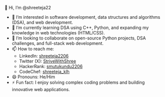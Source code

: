 👋 Hi, I’m @shreeteja22

- 👀 I’m interested in software development, data structures and algorithms (DSA), and web development.
- 🌱 I’m currently learning DSA using C++, Python, and expanding my knowledge in web technologies (HTML/CSS).
- 💞️ I’m looking to collaborate on open-source Python projects, DSA challenges, and full-stack web development.
- 📫 How to reach me:
  - LinkedIn: [shreeteja2206](https://www.linkedin.com/in/shreeteja2206)
  - Twitter (X): [StriveWithShree](https://x.com/StriveWithShree?t=5f4RV1nrLZP61ZWtBoVw9Q&s=09)
  - HackerRank: [smutukundu2206](https://www.hackerrank.com/profile/smutukundu2206)
  - CodeChef: [shreeteja_klh](https://www.codechef.com/users/shreeteja_klh)
- 😄 Pronouns: He/Him
- ⚡ Fun fact: I enjoy solving complex coding problems and building innovative web applications.
